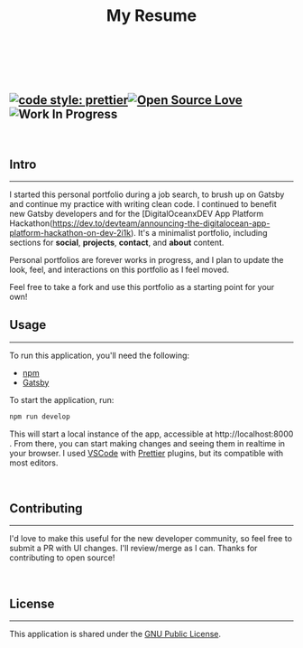 <h1 align="center">My Resume</h1>
<br/>
<h2 align="center")*A personal portfolio built with with Gatsby.*</h2>
<br/>

[![code style: prettier](https://img.shields.io/badge/code_style-prettier-ff69b4.svg?style=flat-square)](https://github.com/prettier/prettier)[![Open Source Love](https://badges.frapsoft.com/os/v1/open-source.svg?v=102)](https://github.com/ellerbrock/open-source-badge/)![Work In Progress](https://unpkg.com/vvwip/WIP.svg)
---
<br/>

## Intro
---
I started this personal portfolio during a job search, to brush up on Gatsby and continue my practice with writing clean code. I continued to benefit new Gatsby developers and for the [DigitalOceanxDEV App Platform Hackathon(https://dev.to/devteam/announcing-the-digitalocean-app-platform-hackathon-on-dev-2i1k). It's a minimalist portfolio, including sections for **social**, **projects**, **contact**, and **about** content. 

Personal portfolios are forever works in progress, and I plan to update the look, feel, and interactions on this portfolio as I feel moved.

Feel free to take a fork and use this portfolio as a starting point for your own! 

## Usage
---
To run this application, you'll need the following: 

- [npm](https://www.npmjs.com/get-npm)
- [Gatsby](https://www.gatsbyjs.com/docs/quick-start/)

To start the application, run: 

```js
npm run develop
```

This will start a local instance of the app, accessible at http://localhost:8000 . From there, you can start making changes and seeing them in realtime in your browser. I used [VSCode]() with [Prettier]() plugins, but its compatible with most editors.

<br/>

## Contributing
---
I'd love to make this useful for the new developer community, so feel free to submit a PR with UI changes. I'll review/merge as I can. Thanks for contributing to open source! 

<br/>

## License
---
This application is shared under the [GNU Public License](https://www.gnu.org/licenses/gpl-3.0.en.html). 
